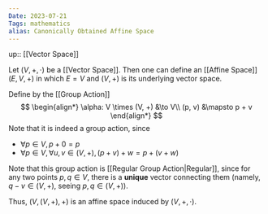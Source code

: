 ```yaml
---
Date: 2023-07-21
Tags: mathematics
alias: Canonically Obtained Affine Space
---
```

up:: [[Vector Space]]

Let $(V, +, \cdot)$ be a [[Vector Space]]. Then one can define an [[Affine Space]] $(E, V, +)$ in which $E = V$ and $(V, +)$ is its underlying vector space.

Define by the [[Group Action]]
$$
\begin{align*}
\alpha: V \times (V, +) &\to V\\
(p, v) &\mapsto p + v
\end{align*}
$$
Note that it is indeed a group action, since
- $\forall p \in V, p + 0 = p$
- $\forall p \in V, \forall u, v \in (V, +), (p+v) + w = p + (v+w)$

Note that this group action is [[Regular Group Action|Regular]], since for any two points $p, q \in V$, there is a **unique** vector connecting them (namely, $q - v \in (V, +)$, seeing $p, q \in (V,+)$).

Thus, $\left(V, (V,+), +\right)$ is an affine space induced by $(V, +, \cdot)$.

